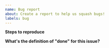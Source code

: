 ```yaml
---
name: Bug report
about: Create a report to help us squash bugs!
labels: bug
---
```

<!--

Please give us an overview of what went wrong, and what you expected to happen instead.

-->

**Steps to reproduce**

<!--

Please provide step-by-step instructions as to how to reproduce the problem.

-->

**What's the definition of "done" for this issue?**

<!--

Please describe clear and practical acceptance criteria for this issue. Anyone
in the team should be able to look at this issue and determine whether or not
the bug's been fixed.

-->
